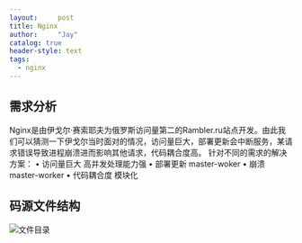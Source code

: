 ```yaml
---
layout:     post
title: Nginx
author:     "Jay"
catalog: true
header-style: text
tags:
  - nginx
---
```


## 需求分析

Nginx是由伊戈尔·赛索耶夫为俄罗斯访问量第二的Rambler.ru站点开发。由此我们可以猜测一下伊戈尔当时面对的情况，访问量巨大，部署更新会中断服务，某请求错误导致进程崩溃进而影响其他请求，代码耦合度高。
针对不同的需求的解决方案：
	• 访问量巨大
	高并发处理能力强
	• 部署更新
	master-woker
	• 崩溃
	master-worker
	• 代码耦合度
	模块化

## 码源文件结构
![文件目录](/assets/images/nginx/code_struct.png)
